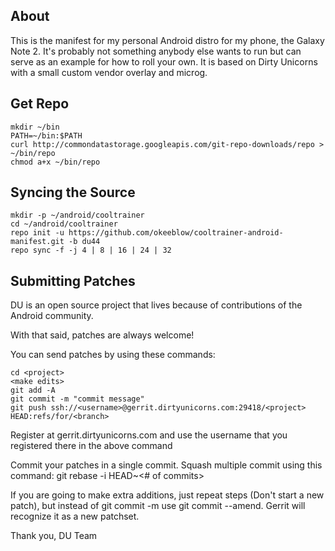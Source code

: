 About
---------------------------------------
This is the manifest for my personal Android distro for my phone, the Galaxy Note 2. It's probably not something anybody else wants to run but can serve as an example for how to roll your own. It is based on Dirty Unicorns with a small custom vendor overlay and microg.

Get Repo
---------------------------------------

    mkdir ~/bin
    PATH=~/bin:$PATH
    curl http://commondatastorage.googleapis.com/git-repo-downloads/repo > ~/bin/repo
    chmod a+x ~/bin/repo

Syncing the Source
---------------------------------------

    mkdir -p ~/android/cooltrainer
    cd ~/android/cooltrainer
    repo init -u https://github.com/okeeblow/cooltrainer-android-manifest.git -b du44
    repo sync -f -j 4 | 8 | 16 | 24 | 32


Submitting Patches
------------------
DU is an open source project that lives because of contributions of the Android community.

With that said, patches are always welcome!

You can send patches by using these commands:

    cd <project>
    <make edits>
    git add -A
    git commit -m "commit message"
    git push ssh://<username>@gerrit.dirtyunicorns.com:29418/<project> HEAD:refs/for/<branch>

Register at gerrit.dirtyunicorns.com and use the username that you registered there in the above command

Commit your patches in a single commit. Squash multiple commit using this command: git rebase -i HEAD~<# of commits>

If you are going to make extra additions, just repeat steps (Don't start a new patch), but instead of git commit -m
use git commit --amend. Gerrit will recognize it as a new patchset.

Thank you,
DU Team
